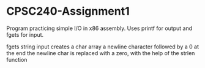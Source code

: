 # CPSC240-Assignment1

Program practicing simple I/O in x86 assembly.
Uses printf for output and fgets for input.

fgets string input creates a char array a newline character followed by a 0 at the end
the newline char is replaced with a zero, with the help of the strlen function
